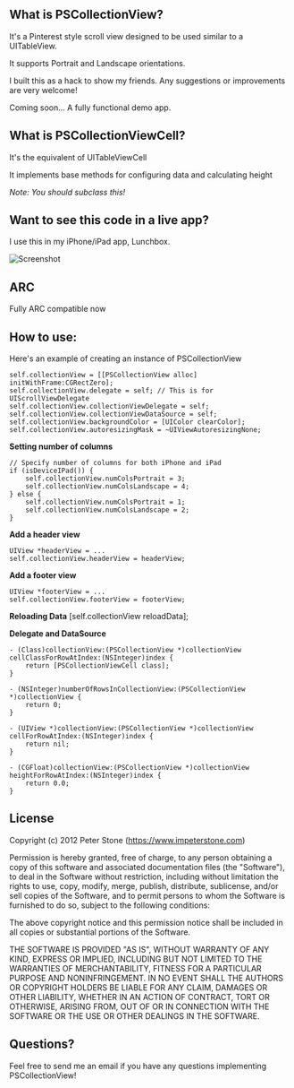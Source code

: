 What is PSCollectionView?
---
It's a Pinterest style scroll view designed to be used similar to a UITableView.

It supports Portrait and Landscape orientations.

I built this as a hack to show my friends. Any suggestions or improvements are very welcome!

Coming soon... A fully functional demo app.

What is PSCollectionViewCell?
---
It's the equivalent of UITableViewCell

It implements base methods for configuring data and calculating height

*Note: You should subclass this!*

Want to see this code in a live app?
---
I use this in my iPhone/iPad app, Lunchbox.

![Screenshot](http://a5.mzstatic.com/us/r1000/086/Purple/v4/b7/08/bb/b708bb3f-0775-67af-6765-e9f17e7384c4/mza_6463307710579208032.480x480-75.jpg)

ARC
---
Fully ARC compatible now

How to use:
---
Here's an example of creating an instance of PSCollectionView

    self.collectionView = [[PSCollectionView alloc] initWithFrame:CGRectZero];
    self.collectionView.delegate = self; // This is for UIScrollViewDelegate
    self.collectionView.collectionViewDelegate = self;
    self.collectionView.collectionViewDataSource = self;
    self.collectionView.backgroundColor = [UIColor clearColor];
    self.collectionView.autoresizingMask = ~UIViewAutoresizingNone;

**Setting number of columns**

    // Specify number of columns for both iPhone and iPad
    if (isDeviceIPad()) {
        self.collectionView.numColsPortrait = 3;
        self.collectionView.numColsLandscape = 4;
    } else {
        self.collectionView.numColsPortrait = 1;
        self.collectionView.numColsLandscape = 2;
    }

**Add a header view**

    UIView *headerView = ...
    self.collectionView.headerView = headerView;

**Add a footer view**

    UIView *footerView = ...
    self.collectionView.footerView = footerView;
    
**Reloading Data**
    [self.collectionView reloadData];

**Delegate and DataSource**

    - (Class)collectionView:(PSCollectionView *)collectionView cellClassForRowAtIndex:(NSInteger)index {
        return [PSCollectionViewCell class];
    }

    - (NSInteger)numberOfRowsInCollectionView:(PSCollectionView *)collectionView {
        return 0;
    }

    - (UIView *)collectionView:(PSCollectionView *)collectionView cellForRowAtIndex:(NSInteger)index {
        return nil;
    }

    - (CGFloat)collectionView:(PSCollectionView *)collectionView heightForRowAtIndex:(NSInteger)index {
        return 0.0;
    }

License
---
Copyright (c) 2012 Peter Stone (https://www.impeterstone.com)

Permission is hereby granted, free of charge, to any person obtaining a copy
of this software and associated documentation files (the "Software"), to deal
in the Software without restriction, including without limitation the rights
to use, copy, modify, merge, publish, distribute, sublicense, and/or sell
copies of the Software, and to permit persons to whom the Software is
furnished to do so, subject to the following conditions:

The above copyright notice and this permission notice shall be included in
all copies or substantial portions of the Software.

THE SOFTWARE IS PROVIDED "AS IS", WITHOUT WARRANTY OF ANY KIND, EXPRESS OR
IMPLIED, INCLUDING BUT NOT LIMITED TO THE WARRANTIES OF MERCHANTABILITY,
FITNESS FOR A PARTICULAR PURPOSE AND NONINFRINGEMENT. IN NO EVENT SHALL THE
AUTHORS OR COPYRIGHT HOLDERS BE LIABLE FOR ANY CLAIM, DAMAGES OR OTHER
LIABILITY, WHETHER IN AN ACTION OF CONTRACT, TORT OR OTHERWISE, ARISING FROM,
OUT OF OR IN CONNECTION WITH THE SOFTWARE OR THE USE OR OTHER DEALINGS IN
THE SOFTWARE.

Questions?
---
Feel free to send me an email if you have any questions implementing PSCollectionView!
